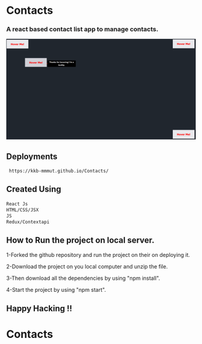 # Contacts
  
  ### A react based contact list app to manage contacts. 
  
 ![home-page-light](https://raw.githubusercontent.com/kkb-mmmut/Tool-Tip/main/qwerty.png)

## Deployments

     https://kkb-mmmut.github.io/Contacts/

## Created Using
    React Js
    HTML/CSS/JSX
    JS 
    Redux/Contextapi
     
 
## How to Run the project on local server.

  1-Forked the github repository and run the project on their on deploying it.
  
  2-Download the project on you local computer and unzip the file.
  
  3-Then download all the dependencies by using "npm install".
  
  4-Start the project by using "npm start".

## Happy Hacking !!
# Contacts
